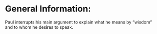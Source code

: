 # General Information:

Paul interrupts his main argument to explain what he means by “wisdom” and to whom he desires to speak.